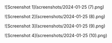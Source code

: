 ![Screenshot 1](screenshots/2024-01-25 (7).png)

![Screenshot 2](screenshots/2024-01-25 (8).png)

![Screenshot 3](screenshots/2024-01-25 (9).png)

![Screenshot 4](screenshots/2024-01-25 (10).png)
